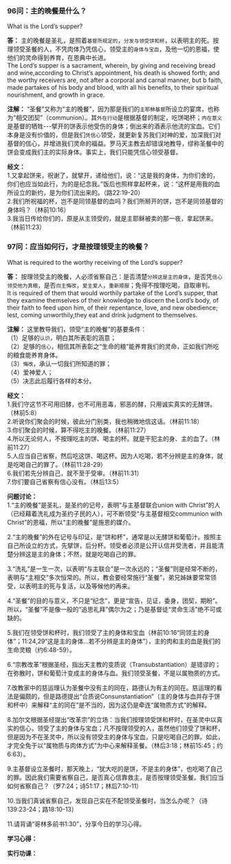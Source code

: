 ### 96问：主的晚餐是什么？
What is the Lord’s supper?  

**答：** 主的晚餐是圣礼，是照着`基督所规定的`，`分发与领受饼和杯`，以表明主的死。按理领受圣餐的人，不凭肉体乃凭信心，领受主的`身体与宝血`，及他一切的恩福，使他们的灵命得到养育，在恩典中长进。  
The Lord’s supper is a sacrament, wherein, by giving and receiving bread and wine,according to Christ’s appointment, his death is showed forth; and the worthy receivers are, not after a corporal and carnal manner, but b faith, made partakes of his body and blood, with all his benefits, to their spiritual nourishment, and growth in grace.  

**注解：** “圣餐”又称为“主的晚餐”，因为那是我们的`主耶稣基督`所设立的宴席，也称为“相交团契”（communion）。其`外在行动`是根据基督的制定，吃饼喝杯；`内在意义`是基督的牺牲---擘开的饼表示他受伤的身体；倒出来的酒表示他流的宝血。它们本身是没有价值的，但是我们`凭信心`领受，就更新复苏我们对神的爱，加深我们对基督的信心，并增进我们灵命的福益。罗马天主教去却错误地教导，缪称圣餐中的饼会变成我们主的实际身体。事实上，我们只能凭信心领受基督。  

**经文：**  
1.又拿起饼来，祝谢了，就擘开，递给他们，说：“这是我的身体，为你们舍的，你们也应当如此行，为的是纪念我。”饭后也照样拿起杯来，说：“这杯是用我的血所设立的新约，是为你们流出来的。（路22:19-20）  
2.我们所祝福的杯，岂不是同领基督的血吗？我们所掰开的饼，岂不是同领基督的身体吗？（林前10:16）  
3.我当日传给你们的，原是从主领受的，就是主耶稣被卖的那一夜，拿起饼来。（林前11:23）  


### 97问：应当如何行，才是按理领受主的晚餐？
What is required to the worthy receiving of the Lord’s supper?  

**答：** 按理领受主的晚餐，人必须省察自己：是否清楚`分辨这是主的身体`，是否凭`信心领受他为真粮`，是否`向主悔改`，`爱主爱人`，`重新顺服`；免得不按理吃喝，自取审判。  
It is required of them that would worthily partake of the Lord’s supper, that they examine themselves of their knowledge to discern the Lord’s body, of their faith to feed upon him, of their repentance, love, and new obedience; lest, coming unworthily,they eat and drink judgment to themselves.  

**注解：** 这里教导我们，领受“主的晚餐”的基要条件：  
（1）足够的`认识`，明白其所表彰的涵意；  
（2）足够的`信心`，相信其所表彰之“生命的粮”能养育我们的灵命，正如我们所吃的粮食能养育身体。  
（3）`悔改`，承认一切我们所知道的罪；  
（4）爱神爱人；  
（5）决志此后履行各样的本分。  

**经文：**  
1.我们守这节不可用旧酵，也不可用恶毒，邪恶的酵，只用诚实真实的无酵饼。（林前5:8）  
2.听说你们聚会的时候，彼此分门别类，我也稍微地信这话。（林前11:18）  
3.你们聚会的时候，算不得吃主的晚餐。（林前11:27）  
4.所以无论何人，不按理吃主的饼、喝主的杯。就是干犯主的身、主的血了。（林前11:27）  
5.人应当自己省察，然后吃这饼、喝这杯。因为人吃喝，若不分辨是主的身体，就是吃喝自己的罪了。（林前11:28-29）  
6.我们若先分辨自己，就不至于受审。（林前11:31）  
7.你们要自己省察有信心没有。（林后13:5）  

**问题讨论：**  
1.“主的晚餐”是圣礼，是圣约的记号，表明“与主基督联合union with Christ”的人（已经藉着洗礼成为圣约子民的人），可不断领受“与主基督相交communion with Christ”的恩福，所以“主的晚餐”是施恩的媒介。  

2.“主的晚餐”的外在记号与印证，是“饼和杯”，通常是以无酵饼和葡萄汁。按照主自己所设立的方式，先擘饼，后分杯。领受者必须是公开认信并受洗者，并且能清楚分辨这是主的身体；不然，就是吃喝自己的罪。  

3.“洗礼”是一生一次，以表明“与主联合”是一次永远的；“圣餐”则是经常不断的，表明与“主相交”多次恒常的。所以，教会要经常施行“圣餐”，弟兄姊妹要常常领受，以表明主的死与复活，以及等候他的再来。  

4.“圣餐”的目的与意义，不只是“纪念”，更是“宣告，见证，委身，团契，期盼”。所以，“圣餐”不是像一般的“追思礼拜”偶尔为之；乃是基督徒“灵命生活”绝不可或缺的。  

5.我们在领受饼和杯时，我们领受了主的身体和宝血（林前10:16“同领主的身体”；11:24,29“这是主的身体...若不分辨是主的身体”），主的肉和主的血是我们的生命灵粮（约6:48-59）。  

6.“宗教改革”根据圣经，指出天主教的变质说（Transubstantiation）是错谬的；在弥散时，饼和葡萄汁变成主的身体与血。我们领受圣餐，不是以属物质的方式。  

7.改教家中的慈运理认为圣餐中没有主的同在，路德认为有主的同在。慈运理的看法是偏颇的，但是路德提出“合质说Consunstantiation”（主的身体与血并存于饼和杯中）来解释“主的同在”是不当的，因为这仍是牵连“属物质方式”的解释。  

8.加尔文根据圣经提出“改革宗”的立场：当我们按理领受饼和杯时，在圣灵中以真实的信心，领受了主的身体与宝血；凡不按理领受的人，虽然他们领受了饼和杯，但是因为不在圣灵中，所以没有领受主的身体与宝血，只是吃喝自己的罪。如此，才完全免于以“属物质与肉体方式”为中心来解释圣餐。（林后3:18；林前15:45；约6:63）。  

9.主基督设立圣餐时，那天晚上，“犹大吃的是饼，不是主的身体”，也吃喝了自己的罪。因此我们需要省察自己，是否真心信靠救主，是否按理领受圣餐。我们应当如何省察自己？（罗7:24；诗51:17；林后7:10-11）  

10.当我们真诚省察自己，发现自己实在不配领受圣餐时，当怎么办呢？（诗139:23-24；路18:10-13）  

11.请背诵“哥林多前书1:30”，分享今日的学习心得。  


**学习心得：**

**实行功课：**


